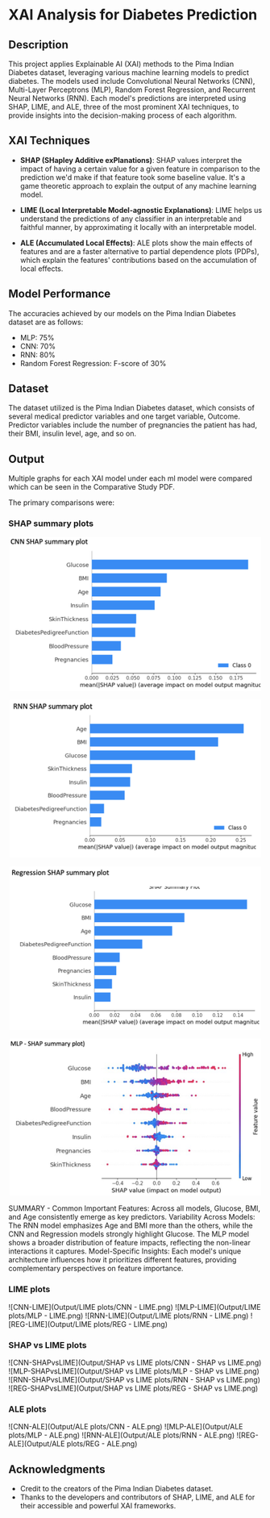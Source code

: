 # XAI Analysis for Diabetes Prediction

## Description
This project applies Explainable AI (XAI) methods to the Pima Indian Diabetes dataset, leveraging various machine learning models to predict diabetes. The models used include Convolutional Neural Networks (CNN), Multi-Layer Perceptrons (MLP), Random Forest Regression, and Recurrent Neural Networks (RNN). Each model's predictions are interpreted using SHAP, LIME, and ALE, three of the most prominent XAI techniques, to provide insights into the decision-making process of each algorithm.

## XAI Techniques
- **SHAP (SHapley Additive exPlanations)**: SHAP values interpret the impact of having a certain value for a given feature in comparison to the prediction we'd make if that feature took some baseline value. It's a game theoretic approach to explain the output of any machine learning model.
  
- **LIME (Local Interpretable Model-agnostic Explanations)**: LIME helps us understand the predictions of any classifier in an interpretable and faithful manner, by approximating it locally with an interpretable model.
  
- **ALE (Accumulated Local Effects)**: ALE plots show the main effects of features and are a faster alternative to partial dependence plots (PDPs), which explain the features' contributions based on the accumulation of local effects.

## Model Performance
The accuracies achieved by our models on the Pima Indian Diabetes dataset are as follows:
- MLP: 75%
- CNN: 70%
- RNN: 80%
- Random Forest Regression: F-score of 30%

## Dataset
The dataset utilized is the Pima Indian Diabetes dataset, which consists of several medical predictor variables and one target variable, Outcome. Predictor variables include the number of pregnancies the patient has had, their BMI, insulin level, age, and so on.

## Output
Multiple graphs for each XAI model under each ml model were compared which can be seen in the Comparative Study PDF.

The primary comparisons were:

### SHAP summary plots 

<p align="center">
  <img src="Output/SHAP summary plots/CNN - SHAP summary.png" title="CNN SHAP Summary Plot" width="500" height="auto" />
</p>

<p align="center">
  <img src="Output/SHAP summary plots/RNN - SHAP summary.png" title="RNN SHAP Summary Plot" width="500" height="auto" />
</p>

<p align="center">
  <img src="Output/SHAP summary plots/REG - SHAP summary.png" title="REG SHAP Summary Plot" width="500" height="auto" />
</p>

<p align="center">
  <img src="Output/SHAP summary plots/MLP - SHAP summary.png" title="MLP SHAP Summary Plot" width="500" height="auto" />
</p>

SUMMARY - 
Common Important Features: Across all models, Glucose, BMI, and Age consistently emerge as key predictors.
Variability Across Models: The RNN model emphasizes Age and BMI more than the others, while the CNN and Regression models strongly highlight Glucose. The MLP model shows a broader distribution of feature impacts, reflecting the non-linear interactions it captures.
Model-Specific Insights: Each model's unique architecture influences how it prioritizes different features, providing complementary perspectives on feature importance.

### LIME plots

![CNN-LIME](Output/LIME plots/CNN - LIME.png)
![MLP-LIME](Output/LIME plots/MLP - LIME.png)
![RNN-LIME](Output/LIME plots/RNN - LIME.png)
![REG-LIME](Output/LIME plots/REG - LIME.png)

### SHAP vs LIME plots
![CNN-SHAPvsLIME](Output/SHAP vs LIME plots/CNN - SHAP vs LIME.png)
![MLP-SHAPvsLIME](Output/SHAP vs LIME plots/MLP - SHAP vs LIME.png)
![RNN-SHAPvsLIME](Output/SHAP vs LIME plots/RNN - SHAP vs LIME.png)
![REG-SHAPvsLIME](Output/SHAP vs LIME plots/REG - SHAP vs LIME.png)

### ALE plots
![CNN-ALE](Output/ALE plots/CNN - ALE.png)
![MLP-ALE](Output/ALE plots/MLP - ALE.png)
![RNN-ALE](Output/ALE plots/RNN - ALE.png)
![REG-ALE](Output/ALE plots/REG - ALE.png)

## Acknowledgments
- Credit to the creators of the Pima Indian Diabetes dataset.
- Thanks to the developers and contributors of SHAP, LIME, and ALE for their accessible and powerful XAI frameworks.
